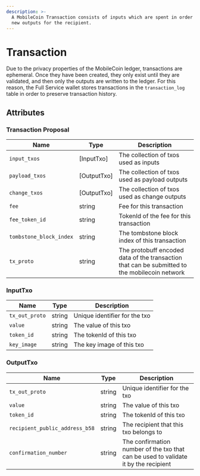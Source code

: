 ```yaml
---
description: >-
  A MobileCoin Transaction consists of inputs which are spent in order to mint
  new outputs for the recipient.
---
```


# Transaction

Due to the privacy properties of the MobileCoin ledger, transactions are ephemeral. Once they have been created, they only exist until they are validated, and then only the outputs are written to the ledger. For this reason, the Full Service wallet stores transactions in the `transaction_log` table in order to preserve transaction history.

## Attributes

### Transaction Proposal

| Name                    | Type         | Description                                                                                   |
| ----------------------- | ------------ | --------------------------------------------------------------------------------------------- |
| `input_txos`            | \[InputTxo]  | The collection of txos used as inputs                                                         |
| `payload_txos`          | \[OutputTxo] | The collection of txos used as payload outputs                                                |
| `change_txos`           | \[OutputTxo] | The collection of txos used as change outputs                                                 |
| `fee`                   | string       | Fee for this transaction                                                                      |
| `fee_token_id`          | string       | TokenId of the fee for this transaction                                                       |
| `tombstone_block_index` | string       | The tombstone block index of this transaction                                                 |
| `tx_proto`              | string       | The protobuff encoded data of the transaction that can be submitted to the mobilecoin network |

### InputTxo

| Name           | Type   | Description                   |
| -------------- | ------ | ----------------------------- |
| `tx_out_proto` | string | Unique identifier for the txo |
| `value`        | string | The value of this txo         |
| `token_id`     | string | The tokenId of this txo       |
| `key_image`    | string | The key image of this txo     |

### OutputTxo

| Name                           | Type   | Description                                                                         |
| ------------------------------ | ------ | ----------------------------------------------------------------------------------- |
| `tx_out_proto`                 | string | Unique identifier for the txo                                                       |
| `value`                        | string | The value of this txo                                                               |
| `token_id`                     | string | The tokenId of this txo                                                             |
| `recipient_public_address_b58` | string | The recipient that this txo belongs to                                              |
| `confirmation_number`          | string | The confirmation number of the txo that can be used to validate it by the recipient |
